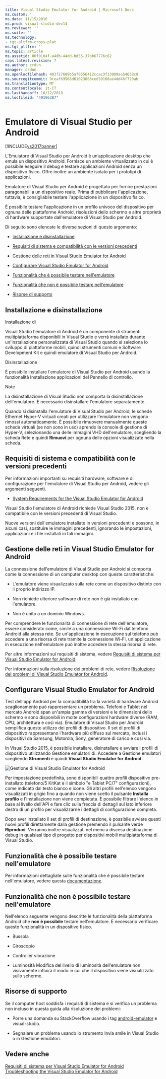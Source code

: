```yaml
---
title: Visual Studio Emulator for Android | Microsoft Docs
ms.custom: ''
ms.date: 11/15/2016
ms.prod: visual-studio-dev14
ms.reviewer: ''
ms.suite: ''
ms.technology:
- tgt-pltfrm-cross-plat
ms.tgt_pltfrm: ''
ms.topic: article
ms.assetid: 80f0104f-a4db-44dd-bd55-37bb67776c62
caps.latest.revision: 7
ms.author: crdun
manager: crdun
ms.openlocfilehash: 403f27609b5af0556412ccac3f13009aab4638c8
ms.sourcegitcommit: 9ceaf69568d61023868ced59108ae4dd46f720ab
ms.translationtype: MT
ms.contentlocale: it-IT
ms.lasthandoff: 10/12/2018
ms.locfileid: "49196387"
---
```

# <a name="visual-studio-emulator-for-android"></a>Emulatore di Visual Studio per Android
[!INCLUDE[vs2017banner](../includes/vs2017banner.md)]

  
L’Emulatore di Visual Studio per Android è un’applicazione desktop che emula un dispositivo Android. Fornisce un ambiente virtualizzato in cui è possibile eseguire il debug e testare applicazioni Android senza un dispositivo fisico. Offre inoltre un ambiente isolato per i prototipi di applicazioni.  
  
 Emulatore di Visual Studio per Android è progettato per fornire prestazioni paragonabili a un dispositivo reale. Prima di pubblicare l'applicazione, tuttavia, è consigliabile testare l'applicazione in un dispositivo fisico.  
  
 È possibile testare l'applicazione in un profilo univoco del dispositivo per ognuna delle piattaforme Android, risoluzioni dello schermo e altre proprietà di hardware supportate dall'emulatore di Visual Studio per Android.  
  
 Di seguito sono elencate le diverse sezioni di questo argomento:  
  
-   [Installazione e disinstallazione](#Installing)  
  
-   [Requisiti di sistema e compatibilità con le versioni precedenti](#Requirements)  
  
-   [Gestione delle reti in Visual Studio Emulator for Android](#Networking)  
  
-   [Configurare Visual Studio Emulator for Android](#Configuring)  
  
-   [Funzionalità che è possibile testare nell'emulatore](#FeaturesTest)  
  
-   [Funzionalità che non è possibile testare nell'emulatore](#FeaturesNonTest)  
  
-   [Risorse di supporto](#Support)  
  
##  <a name="Installing"></a> Installazione e disinstallazione  
 Installazione di  
  
 Visual Studio l'emulatore di Android è un componente di strumenti multipiattaforma disponibili in Visual Studio e verrà installato durante un'installazione personalizzata di Visual Studio quando si seleziona lo sviluppo di piattaforme mobili, quindi strumenti comuni e Software Development Kit e quindi emulatore di Visual Studio per Android.  
  
 Disinstallazione  
  
 È possibile installare l'emulatore di Visual Studio per Android usando la funzionalità Installazione applicazioni del Pannello di controllo.  
  
> [!NOTE]
>  La disinstallazione di Visual Studio non comporta la disinstallazione dell'emulatore. È necessario disinstallare l'emulatore separatamente.  
  
 Quando si disinstalla l'emulatore di Visual Studio per Android, le schede Ethernet Hyper-V virtuali creati per utilizzare l'emulatore non vengono rimossi automaticamente. È possibile rimuovere manualmente queste schede virtuali (se non sono in uso) aprendo la console di gestione di Hyper-V, selezionando una delle immagini VHD dell'emulatore, scegliendo la scheda Rete e quindi **Rimuovi** per ognuna delle opzioni visualizzate nella scheda.  
  
##  <a name="Requirements"></a> Requisiti di sistema e compatibilità con le versioni precedenti  
 Per informazioni importanti su requisiti hardware, software e di configurazione per l'emulatore di Visual Studio per Android, vedere gli argomenti seguenti.  
  
-   [System Requirements for the Visual Studio Emulator for Android](../cross-platform/system-requirements-for-the-visual-studio-emulator-for-android.md)  
  
 Visual Studio l'emulatore di Android richiede Visual Studio 2015. non è compatibile con le versioni precedenti di Visual Studio.  
  
 Nuove versioni dell'emulatore installate in versioni precedenti e possono, in alcuni casi, sostituire le immagini precedenti, ignorando le impostazioni, applicazioni e i file installati in tali immagini.  
  
##  <a name="Networking"></a> Gestione delle reti in Visual Studio Emulator for Android  
 La connessione dell'emulatore di Visual Studio per Android si comporta come la connessione di un computer desktop con queste caratteristiche:  
  
-   L'emulatore viene visualizzato sulla rete come un dispositivo distinto con il proprio indirizzo IP.  
  
-   Non richiede ulteriore software di rete non è già installato con l'emulatore.  
  
-   Non è unito a un dominio Windows.  
  
 Per comprendere le funzionalità di connessione di rete dell'emulatore, essere considerato come, simile a una connessione Wi-Fi dal telefono Android alla stessa rete. Se un'applicazione in esecuzione sul telefono può accedere a una risorsa di rete tramite la connessione Wi-Fi, un'applicazione in esecuzione nell'emulatore può inoltre accedere la stessa risorsa di rete.  
  
 Per altre informazioni sui requisiti di sistema, vedere [Requisiti di sistema per Visual Studio Emulator for Android](../cross-platform/system-requirements-for-the-visual-studio-emulator-for-android.md)  
  
 Per informazioni sulla risoluzione dei problemi di rete, vedere [Risoluzione dei problemi di Visual Studio Emulator for Android](../cross-platform/troubleshooting-the-visual-studio-emulator-for-android.md).  
  
##  <a name="Configuring"></a> Configurare Visual Studio Emulator for Android  
 Test dell'app Android per la compatibilità tra la varietà di hardware Android scaglionamento può rappresentare un problema. Telefoni e Tablet nel mercato Android span un'ampia gamma di versioni e le dimensioni dello schermo e sono disponibili in molte configurazioni hardware diverse (RAM, CPU, architettura e così via). Emulatore di Visual Studio per Android semplifica questo utilizzo dei profili di dispositivo. Il set di profili di dispositivo rappresentano l'hardware più diffuso sul mercato, inclusi i dispositivi da Samsung, Motorola, Sony, generatore di carico e così via.  
  
 In Visual Studio 2015, è possibile installare, disinstallare e avviare i profili di dispositivo utilizzando Gestione emulatori di. Accedere a Gestione emulatori scegliendo **Strumenti** e quindi **Visual Studio Emulator for Android**.  
  
 ![Gestione di Visual Studio Emulator for Android](../cross-platform/media/android-emu-manager.png "Android_Emu_Manager")  
  
 Per impostazione predefinita, sono disponibili quattro profili dispositivo pre-installato (telefono/5 KitKat e il simbolo "e Tablet PC/7" configurazioni), come indicato dal testo bianco e icone. Gli altri profili nell'elenco vengono visualizzati in grigio fino a quando non viene scelto il pulsante **Installa profilo** e l'installazione non viene completata. È possibile filtrare l'elenco in base al livello dell'API e fare clic sulla freccia di dettagli sul lato inferiore destro di un profilo per visualizzarne i dettagli di configurazione completa.  
  
 Dopo aver installato il set di profili di destinazione, è possibile avviare questi nuovi profili direttamente dalla gestione premendo il pulsante verde **Riproduci**. Verranno inoltre visualizzati nel menu a discesa destinazione debug in qualsiasi tipo di progetto per dispositivi mobili multipiattaforma di Visual Studio.  
  
##  <a name="FeaturesTest"></a> Funzionalità che è possibile testare nell'emulatore  
 Per informazioni dettagliate sulle funzionalità che è possibile testare nell'emulatore, vedere questa [documentazione](http://blogs.msdn.com/b/visualstudioalm/archive/2014/11/12/introducing-visual-studio-s-emulator-for-android.aspx).  
  
##  <a name="FeaturesNonTest"></a> Funzionalità che non è possibile testare nell'emulatore  
 Nell'elenco seguente vengono descritte le funzionalità della piattaforma Android che **non è possibile** testare nell'emulatore. È necessario verificare queste funzionalità in un dispositivo fisico.  
  
-   Bussola  
  
-   Giroscopio  
  
-   Controller vibrazione  
  
-   Luminosità Modifica del livello di luminosità dell'emulatore non visivamente influirà il modo in cui che il dispositivo viene visualizzato sullo schermo.  
  
##  <a name="Support"></a> Risorse di supporto  
 Se il computer host soddisfa i requisiti di sistema e si verifica un problema non incluso in questa guida alla risoluzione dei problemi:  
  
-   Porre una domanda su StackOverflow usando i tag [android-emulator](http://stackoverflow.com/questions/tagged/android-emulator) e visual-studio.  
  
-   Segnalare un problema usando lo strumento Invia smile in Visual Studio o in Gestione emulatori.  
  
## <a name="see-also"></a>Vedere anche  
 [Requisiti di sistema per Visual Studio Emulator for Android](../cross-platform/system-requirements-for-the-visual-studio-emulator-for-android.md)   
 [Troubleshooting the Visual Studio Emulator for Android](../cross-platform/troubleshooting-the-visual-studio-emulator-for-android.md)

